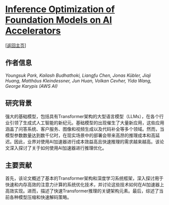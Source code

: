 # [Inference Optimization of Foundation Models on AI Accelerators](https://doi.org/10.1145/3637528.3671465)

\[[返回主页](../../README.md)\]

## 作者信息
*Youngsuk Park, Kailash Budhathoki, Liangfu Chen, Jonas Kübler, Jiaji Huang, Matthäus Kleindessner, Jun Huan, Volkan Cevher, Yida Wang, George Karypis (AWS AI)*

## 研究背景
强大的基础模型，包括具有Transformer架构的大型语言模型（LLMs），在各个行业引领了生成式人工智能的新纪元。基础模型的出现催生了大量新应用，这些应用涵盖了问答系统、客户服务、图像和视频生成以及代码补全等多个领域。然而，当模型参数数量达到数千亿时，在现实场景中的部署会带来高昂的推理成本和高延迟。因此，业界对使用AI加速器进行成本效益高且快速推理的需求越来越高。该论文深入探讨了关于如何使用AI加速器进行推理优化。

## 主要贡献
首先，该论文概述了基本的Transformer架构和深度学习系统框架，深入探讨用于快速和内存高效的注意力计算的系统优化技术，并讨论这些技术如何在AI加速器上高效实现。进而，描述了快速Transformer推理的关键架构元素。最后，综述了当前各种模型压缩和快速解码策略。


